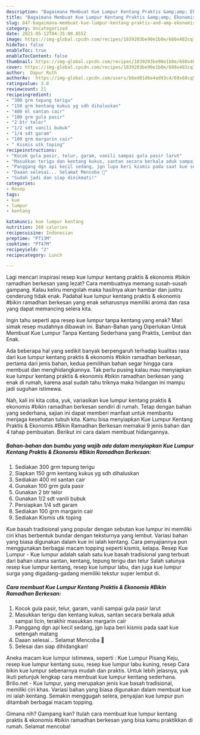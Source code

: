```yaml
---
description: "Bagaimana Membuat Kue Lumpur Kentang Praktis &amp;amp; Ekonomis #Bikin Ramadhan Berkesan, Bikin Ngiler"
title: "Bagaimana Membuat Kue Lumpur Kentang Praktis &amp;amp; Ekonomis #Bikin Ramadhan Berkesan, Bikin Ngiler"
slug: 847-bagaimana-membuat-kue-lumpur-kentang-praktis-and-amp-ekonomis-bikin-ramadhan-berkesan-bikin-ngiler
category: Uncategorized
date: 2021-05-12T04:35:08.855Z
image: https://img-global.cpcdn.com/recipes/1839203be90e1b0e/680x482cq70/kue-lumpur-kentang-praktis-ekonomis-bikin-ramadhan-berkesan-foto-resep-utama.jpg
hideToc: false
enableToc: true
enableTocContent: false
thumbnail: https://img-global.cpcdn.com/recipes/1839203be90e1b0e/680x482cq70/kue-lumpur-kentang-praktis-ekonomis-bikin-ramadhan-berkesan-foto-resep-utama.jpg
cover: https://img-global.cpcdn.com/recipes/1839203be90e1b0e/680x482cq70/kue-lumpur-kentang-praktis-ekonomis-bikin-ramadhan-berkesan-foto-resep-utama.jpg
author:  Dapur Ruth
authorAv:  https://img-global.cpcdn.com/users/b6ed81d6e4ed93c4/60x60cq50/avatar.jpg
ratingvalue: 3.8
reviewcount: 21
recipeingredient:
- "300 grm tepung terigu"
- "150 grm kentang kukus yg sdh dihaluskan"
- "400 ml santan cair"
- "100 grm gula pasir"
- "2 btr telor"
- "1/2 sdt vanili bubuk"
- "1/4 sdt garam"
- "100 grm margarin cair"
- " Kismis utk toping"
recipeinstructions:
- "Kocok gula pasir, telur, garam, vanili sampai gula pasir larut"
- "Masukkan terigu dan kentang kukus, santan secara berkala aduk sampai licin, terakhir masukkan margarin cair"
- "Panggang dgn api kecil sedang, jgn lupa beri kismis pada saat kue setengah matang"
- "Daaan selesai... Selamat Mencoba 🙏"
- "Sudah jadi dan siap dinikmati!"
categories:
- Resep
tags:
- kue
- lumpur
- kentang

katakunci: kue lumpur kentang 
nutrition: 269 calories
recipecuisine: Indonesian
preptime: "PT13M"
cooktime: "PT47M"
recipeyield: "2"
recipecategory: Lunch

---
```



Lagi mencari inspirasi resep kue lumpur kentang praktis &amp; ekonomis #bikin ramadhan berkesan yang lezat? Cara membuatnya memang susah-susah gampang. Kalau keliru mengolah maka hasilnya akan hambar dan justru cenderung tidak enak. Padahal kue lumpur kentang praktis &amp; ekonomis #bikin ramadhan berkesan yang enak seharusnya memiliki aroma dan rasa yang dapat memancing selera kita.


Ingin tahu seperti apa resep kue lumpur tanpa kentang yang enak? Mari simak resep mudahnya dibawah ini. Bahan-Bahan yang Diperlukan Untuk Membuat Kue Lumpur Tanpa Kentang Sederhana yang Praktis, Lembut dan Enak.

Ada beberapa hal yang sedikit banyak berpengaruh terhadap kualitas rasa dari kue lumpur kentang praktis &amp; ekonomis #bikin ramadhan berkesan, pertama dari jenis bahan, kedua pemilihan bahan segar hingga cara membuat dan menghidangkannya. Tak perlu pusing kalau mau menyiapkan kue lumpur kentang praktis &amp; ekonomis #bikin ramadhan berkesan yang enak di rumah, karena asal sudah tahu triknya maka hidangan ini mampu jadi suguhan istimewa.


Nah, kali ini kita coba, yuk, variasikan kue lumpur kentang praktis &amp; ekonomis #bikin ramadhan berkesan sendiri di rumah. Tetap dengan bahan yang sederhana, sajian ini dapat memberi manfaat untuk membantu menjaga kesehatan tubuh kita. Kamu bisa menyiapkan Kue Lumpur Kentang Praktis &amp; Ekonomis #Bikin Ramadhan Berkesan memakai 9 jenis bahan dan 4 tahap pembuatan. Berikut ini cara dalam membuat hidangannya.

<!--inarticleads1-->

##### Bahan-bahan dan bumbu yang wajib ada dalam menyiapkan Kue Lumpur Kentang Praktis &amp; Ekonomis #Bikin Ramadhan Berkesan:

1. Sediakan 300 grm tepung terigu
1. Siapkan 150 grm kentang kukus yg sdh dihaluskan
1. Sediakan 400 ml santan cair
1. Gunakan 100 grm gula pasir
1. Gunakan 2 btr telor
1. Gunakan 1/2 sdt vanili bubuk
1. Persiapkan 1/4 sdt garam
1. Sediakan 100 grm margarin cair
1. Sediakan  Kismis utk toping


Kue basah tradisional yang popular dengan sebutan kue lumpur ini memiliki ciri khas berbentuk bundar dengan teksturnya yang lembut. Variasi bahan yang biasa digunakan dalam kue ini ialah kentang. Cara penyajiannya pun menggunakan berbagai macam topping seperti kismis, kelapa. Resep Kue Lumpur - Kue lumpur adalah salah satu kue basah tradisional yang terbuat dari bahan utama santan, kentang, tepung terigu dan telur Salah satunya resep kue lumpur kentang, resep kue lumpur labu, dan juga kue lumpur surga yang digadang-gadang memiliki tekstur super lembut di. 

<!--inarticleads2-->

##### Cara membuat Kue Lumpur Kentang Praktis &amp; Ekonomis #Bikin Ramadhan Berkesan:

1. Kocok gula pasir, telur, garam, vanili sampai gula pasir larut
1. Masukkan terigu dan kentang kukus, santan secara berkala aduk sampai licin, terakhir masukkan margarin cair
1. Panggang dgn api kecil sedang, jgn lupa beri kismis pada saat kue setengah matang
1. Daaan selesai... Selamat Mencoba 🙏
1. Selesai dan siap dihidangkan!

Aneka macam kue lumpur istimewa, seperti : Kue Lumpur Pisang Keju, resep kue lumpur kentang susu, resep kue lumpur labu kuning, resep Cara bikin kue lumpur sebenarnya mudah dan praktis. Untuk lebih jelasnya, yuk ikuti petunjuk lengkap cara membuat kue lumpur kentang sederhana. Brilio.net - Kue lumpur, yang merupakan jenis kue basah tradisional, memiliki ciri khas. Variasi bahan yang biasa digunakan dalam membuat kue ini ialah kentang. Semakin menggugah selera, penyajian kue lumpur pun ditambah berbagai macam topping. 

Gimana nih? Gampang kan? Itulah cara membuat kue lumpur kentang praktis &amp; ekonomis #bikin ramadhan berkesan yang bisa kamu praktikkan di rumah. Selamat mencoba!
